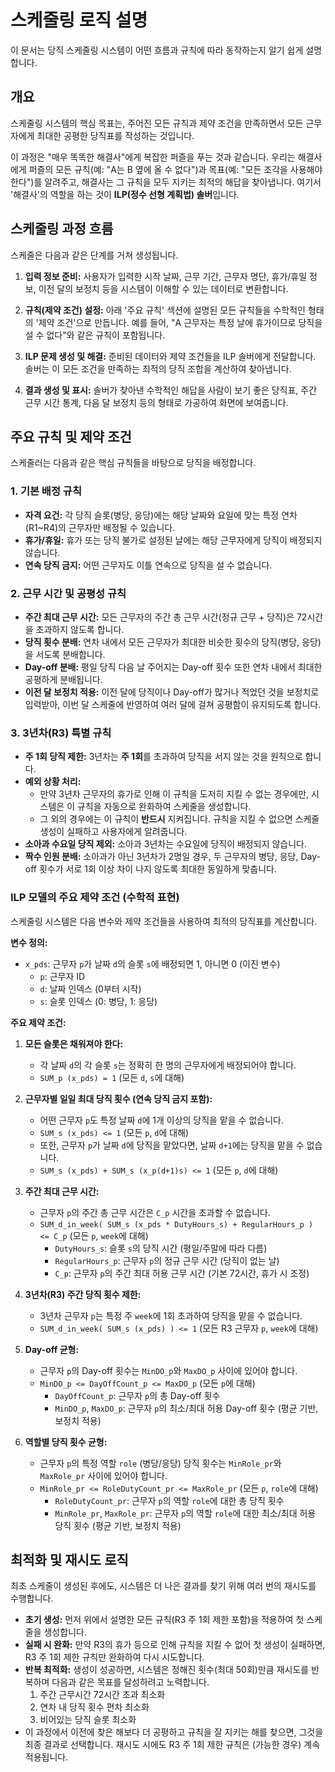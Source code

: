 # 스케줄링 로직 설명

이 문서는 당직 스케줄링 시스템이 어떤 흐름과 규칙에 따라 동작하는지 알기 쉽게 설명합니다.

## 개요

스케줄링 시스템의 핵심 목표는, 주어진 모든 규칙과 제약 조건을 만족하면서 모든 근무자에게 최대한 공평한 당직표를 작성하는 것입니다.

이 과정은 "매우 똑똑한 해결사"에게 복잡한 퍼즐을 푸는 것과 같습니다. 우리는 해결사에게 퍼즐의 모든 규칙(예: "A는 B 옆에 올 수 없다")과 목표(예: "모든 조각을 사용해야 한다")를 알려주고, 해결사는 그 규칙을 모두 지키는 최적의 해답을 찾아냅니다. 여기서 '해결사'의 역할을 하는 것이 **ILP(정수 선형 계획법) 솔버**입니다.

## 스케줄링 과정 흐름

스케줄은 다음과 같은 단계를 거쳐 생성됩니다.

1.  **입력 정보 준비:** 사용자가 입력한 시작 날짜, 근무 기간, 근무자 명단, 휴가/휴일 정보, 이전 달의 보정치 등을 시스템이 이해할 수 있는 데이터로 변환합니다.

2.  **규칙(제약 조건) 설정:** 아래 '주요 규칙' 섹션에 설명된 모든 규칙들을 수학적인 형태의 '제약 조건'으로 만듭니다. 예를 들어, "A 근무자는 특정 날에 휴가이므로 당직을 설 수 없다"와 같은 규칙이 포함됩니다.

3.  **ILP 문제 생성 및 해결:** 준비된 데이터와 제약 조건들을 ILP 솔버에게 전달합니다. 솔버는 이 모든 조건을 만족하는 최적의 당직 조합을 계산하여 찾아냅니다.

4.  **결과 생성 및 표시:** 솔버가 찾아낸 수학적인 해답을 사람이 보기 좋은 당직표, 주간 근무 시간 통계, 다음 달 보정치 등의 형태로 가공하여 화면에 보여줍니다.

## 주요 규칙 및 제약 조건

스케줄러는 다음과 같은 핵심 규칙들을 바탕으로 당직을 배정합니다.

### 1. 기본 배정 규칙
- **자격 요건:** 각 당직 슬롯(병당, 응당)에는 해당 날짜와 요일에 맞는 특정 연차(R1~R4)의 근무자만 배정될 수 있습니다.
- **휴가/휴일:** 휴가 또는 당직 불가로 설정된 날에는 해당 근무자에게 당직이 배정되지 않습니다.
- **연속 당직 금지:** 어떤 근무자도 이틀 연속으로 당직을 설 수 없습니다.

### 2. 근무 시간 및 공평성 규칙
- **주간 최대 근무 시간:** 모든 근무자의 주간 총 근무 시간(정규 근무 + 당직)은 72시간을 초과하지 않도록 합니다.
- **당직 횟수 분배:** 연차 내에서 모든 근무자가 최대한 비슷한 횟수의 당직(병당, 응당)을 서도록 분배합니다.
- **Day-off 분배:** 평일 당직 다음 날 주어지는 Day-off 횟수 또한 연차 내에서 최대한 공평하게 분배됩니다.
- **이전 달 보정치 적용:** 이전 달에 당직이나 Day-off가 많거나 적었던 것을 보정치로 입력받아, 이번 달 스케줄에 반영하여 여러 달에 걸쳐 공평함이 유지되도록 합니다.

### 3. 3년차(R3) 특별 규칙
- **주 1회 당직 제한:** 3년차는 **주 1회**를 초과하여 당직을 서지 않는 것을 원칙으로 합니다.
- **예외 상황 처리:**
    - 만약 3년차 근무자의 휴가로 인해 이 규칙을 도저히 지킬 수 없는 경우에만, 시스템은 이 규칙을 자동으로 완화하여 스케줄을 생성합니다.
    - 그 외의 경우에는 이 규칙이 **반드시** 지켜집니다. 규칙을 지킬 수 없으면 스케줄 생성이 실패하고 사용자에게 알려줍니다.
- **소아과 수요일 당직 제외:** 소아과 3년차는 수요일에 당직이 배정되지 않습니다.
- **짝수 인원 분배:** 소아과가 아닌 3년차가 2명일 경우, 두 근무자의 병당, 응당, Day-off 횟수가 서로 1회 이상 차이 나지 않도록 최대한 동일하게 맞춥니다.

### ILP 모델의 주요 제약 조건 (수학적 표현)

스케줄링 시스템은 다음 변수와 제약 조건들을 사용하여 최적의 당직표를 계산합니다.

**변수 정의:**
-   `x_pds`: 근무자 `p`가 날짜 `d`의 슬롯 `s`에 배정되면 1, 아니면 0 (이진 변수)
    -   `p`: 근무자 ID
    -   `d`: 날짜 인덱스 (0부터 시작)
    -   `s`: 슬롯 인덱스 (0: 병당, 1: 응당)

**주요 제약 조건:**

1.  **모든 슬롯은 채워져야 한다:**
    -   각 날짜 `d`의 각 슬롯 `s`는 정확히 한 명의 근무자에게 배정되어야 합니다.
    -   `SUM_p (x_pds) = 1` (모든 `d`, `s`에 대해)

2.  **근무자별 일일 최대 당직 횟수 (연속 당직 금지 포함):**
    -   어떤 근무자 `p`도 특정 날짜 `d`에 1개 이상의 당직을 맡을 수 없습니다.
    -   `SUM_s (x_pds) <= 1` (모든 `p`, `d`에 대해)
    -   또한, 근무자 `p`가 날짜 `d`에 당직을 맡았다면, 날짜 `d+1`에는 당직을 맡을 수 없습니다.
    -   `SUM_s (x_pds) + SUM_s (x_p(d+1)s) <= 1` (모든 `p`, `d`에 대해)

3.  **주간 최대 근무 시간:**
    -   근무자 `p`의 주간 총 근무 시간은 `C_p` 시간을 초과할 수 없습니다.
    -   `SUM_d_in_week( SUM_s (x_pds * DutyHours_s) + RegularHours_p ) <= C_p` (모든 `p`, `week`에 대해)
        -   `DutyHours_s`: 슬롯 `s`의 당직 시간 (평일/주말에 따라 다름)
        -   `RegularHours_p`: 근무자 `p`의 정규 근무 시간 (당직이 없는 날)
        -   `C_p`: 근무자 `p`의 주간 최대 허용 근무 시간 (기본 72시간, 휴가 시 조정)

4.  **3년차(R3) 주간 당직 횟수 제한:**
    -   3년차 근무자 `p`는 특정 주 `week`에 1회 초과하여 당직을 맡을 수 없습니다.
    -   `SUM_d_in_week( SUM_s (x_pds) ) <= 1` (모든 R3 근무자 `p`, `week`에 대해)

5.  **Day-off 균형:**
    -   근무자 `p`의 Day-off 횟수는 `MinDO_p`와 `MaxDO_p` 사이에 있어야 합니다.
    -   `MinDO_p <= DayOffCount_p <= MaxDO_p` (모든 `p`에 대해)
        -   `DayOffCount_p`: 근무자 `p`의 총 Day-off 횟수
        -   `MinDO_p`, `MaxDO_p`: 근무자 `p`의 최소/최대 허용 Day-off 횟수 (평균 기반, 보정치 적용)

6.  **역할별 당직 횟수 균형:**
    -   근무자 `p`의 특정 역할 `role` (병당/응당) 당직 횟수는 `MinRole_pr`와 `MaxRole_pr` 사이에 있어야 합니다.
    -   `MinRole_pr <= RoleDutyCount_pr <= MaxRole_pr` (모든 `p`, `role`에 대해)
        -   `RoleDutyCount_pr`: 근무자 `p`의 역할 `role`에 대한 총 당직 횟수
        -   `MinRole_pr`, `MaxRole_pr`: 근무자 `p`의 역할 `role`에 대한 최소/최대 허용 당직 횟수 (평균 기반, 보정치 적용)

## 최적화 및 재시도 로직

최초 스케줄이 생성된 후에도, 시스템은 더 나은 결과를 찾기 위해 여러 번의 재시도를 수행합니다.

- **초기 생성:** 먼저 위에서 설명한 모든 규칙(R3 주 1회 제한 포함)을 적용하여 첫 스케줄을 생성합니다.
- **실패 시 완화:** 만약 R3의 휴가 등으로 인해 규칙을 지킬 수 없어 첫 생성이 실패하면, R3 주 1회 제한 규칙만 완화하여 다시 시도합니다.
- **반복 최적화:** 생성이 성공하면, 시스템은 정해진 횟수(최대 50회)만큼 재시도를 반복하며 다음과 같은 목표를 달성하려고 노력합니다.
    1.  주간 근무시간 72시간 초과 최소화
    2.  연차 내 당직 횟수 편차 최소화
    3.  비어있는 당직 슬롯 최소화
- 이 과정에서 이전에 찾은 해보다 더 공평하고 규칙을 잘 지키는 해를 찾으면, 그것을 최종 결과로 선택합니다. 재시도 시에도 R3 주 1회 제한 규칙은 (가능한 경우) 계속 적용됩니다.
